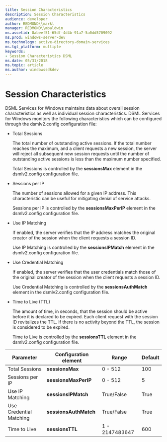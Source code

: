 ```yaml
---
title: Session Characteristics
description: Session Characteristics
audience: developer
author: REDMOND\\markl
manager: REDMOND\\mbaldwin
ms.assetid: 8abeef51-65df-4d4b-91a7-5a0dd5709092
ms.prod: windows-server-dev
ms.technology: active-directory-domain-services
ms.tgt_platform: multiple
keywords:
- Session Characteristics DSML
ms.date: 05/31/2018
ms.topic: article
ms.author: windowssdkdev
---
```


# Session Characteristics

DSML Services for Windows maintains data about overall session characteristics as well as individual session characteristics. DSML Services for Windows monitors the following characteristics which can be configured through the dsmlv2.config configuration file:

-   Total Sessions

    The total number of outstanding active sessions. If the total number reaches the maximum, and a client requests a new session, the server will reject all subsequent new session requests until the number of outstanding active sessions is less than the maximum number specified.

    Total Sessions is controlled by the **sessionsMax** element in the dsmlv2.config configuration file.

-   Sessions per IP

    The number of sessions allowed for a given IP address. This characteristic can be useful for mitigating denial of service attacks.

    Sessions per IP is controlled by the **sessionsMaxPerIP** element in the dsmlv2.config configuration file.

-   Use IP Matching

    If enabled, the server verifies that the IP address matches the original creator of the session when the client requests a session ID.

    Use IP Matching is controlled by the **sessionsIPMatch** element in the dsmlv2.config configuration file.

-   Use Credential Matching

    If enabled, the server verifies that the user credentials match those of the original creator of the session when the client requests a session ID.

    Use Credential Matching is controlled by the **sessionsAuthMatch** element in the dsmlv2.config configuration file.

-   Time to Live (TTL)

    The amount of time, in seconds, that the session should be active before it is declared to be expired. Each client request with the session ID revitalizes the TTL. If there is no activity beyond the TTL, the session is considered to be expired.

    Time to Live is controlled by the **sessionsTTL** element in the dsmlv2.config configuration file.



| Parameter               | Configuration element | Range          | Default |
|-------------------------|-----------------------|----------------|---------|
| Total Sessions          | **sessionsMax**       | 0 - 512        | 100     |
| Sessions per IP         | **sessionsMaxPerIP**  | 0 - 512        | 5       |
| Use IP Matching         | **sessionsIPMatch**   | True/False     | True    |
| Use Credential Matching | **sessionsAuthMatch** | True/False     | True    |
| Time to Live            | **sessionsTTL**       | 1 - 2147483647 | 600     |



 

 

 




